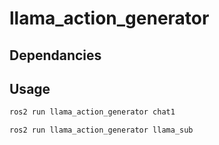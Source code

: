 # llama_action_generator
## Dependancies

## Usage
```bash
ros2 run llama_action_generator chat1 
```
```bash
ros2 run llama_action_generator llama_sub
```
